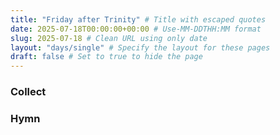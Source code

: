 ```yaml
---
title: "Friday after Trinity" # Title with escaped quotes
date: 2025-07-18T00:00:00+00:00 # Use-MM-DDTHH:MM format
slug: 2025-07-18 # Clean URL using only date
layout: "days/single" # Specify the layout for these pages
draft: false # Set to true to hide the page
---
```


### Collect


### Hymn